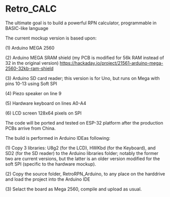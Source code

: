 # Retro_CALC

The ultimate goal is to build a powerful RPN calculator, programmable in BASIC-like language

The current mockup version is based upon:

(1) Arduino MEGA 2560

(2) Arduino MEGA SRAM shield (my PCB is modified for 56k RAM instead of 32 in the original version)
https://hackaday.io/project/21561-arduino-mega-2560-32kb-ram-shield

(3) Arduino SD card reader; this version is for Uno, but runs on Mega with pins 10-13 using Soft SPI

(4) Piezo speaker on line 9

(5) Hardware keyboard on lines A0-A4

(6) LCD screen 128x64 pixels on SPI 

The code will be ported and tested on ESP-32 platform after the production PCBs arrive from China.

The build is performed in Arduino IDEas following:

(1) Copy 3 libraries: U8g2 (for the LCD), HWKbd (for the Keyboard), and SD2 (for the SD reader) to the Arduino libraries folder; notably the former two are current versions, but the latter is an older version modified for the soft SPI (specific to the hardware mockup).

(2) Copy the source folder, RetroRPN_Arduino, to any place on the harddrive and load the project into the Arduino IDE

(3) Selact the board as Mega 2560, compile and upload as usual.
